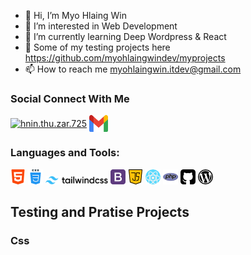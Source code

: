 - 👋 Hi, I’m Myo Hlaing Win
- 👀 I’m interested in Web Development
- 🌱 I’m currently learning Deep Wordpress & React
- 💞️ Some of my testing projects here https://github.com/myohlaingwindev/myprojects
- 📫 How to reach me myohlaingwin.itdev@gmail.com
<!---
myohlaingwindev/myohlaingwindev is a ✨ special ✨ repository because its `README.md` (this file) appears on your GitHub profile.
You can click the Preview link to take a look at your changes.
--->

<h3>Social Connect With Me</h3>
<a href="https://www.facebook.com/myo.h.win.96930/" rel="nofollow"><img align="center" src="https://raw.githubusercontent.com/rahuldkjain/github-profile-readme-generator/master/src/images/icons/Social/facebook.svg" alt="hnin.thu.zar.725" height="30" width="40" style="max-width: 100%;"></a>
<a href="https://mail.google.com/mail/u/0/#inbox?compose=jrjtXRGqJmjsfqfqRfzXglQndfwvbmdvzPZhrbmsBpbshBsnnSwnPwdKbkwNqXKzKFXVkrhP" rel="nofollow"><img align="center" src="https://github.com/hninthuzar/hninthuzar/raw/main/gmail.png" alt="hninthuzar.itworld@gmail.com" height="27" width="30" style="max-width: 100%;"></a>



<!-- ### Connect with me: -->

<!-- [![website](./img/globe-light.svg)](https://codestackr.com#gh-light-mode-only)
[![website](./img/globe-dark.svg)](https://codestackr.com#gh-dark-mode-only)
&nbsp;&nbsp;
[![website](./img/youtube-light.svg)](https://youtube.com/codestackr#gh-light-mode-only)
[![website](./img/youtube-dark.svg)](https://youtube.com/codestackr#gh-dark-mode-only)
&nbsp;&nbsp;
[![website](./img/twitter-light.svg)](https://twitter.com/codestackr#gh-light-mode-only)
[![website](./img/twitter-dark.svg)](https://twitter.com/codestackr#gh-dark-mode-only)
&nbsp;&nbsp;
[![website](./img/linkedin-light.svg)](https://linkedin.com/in/codeSTACKr#gh-light-mode-only)
[![website](./img/linkedin-dark.svg)](https://linkedin.com/in/codeSTACKr#gh-dark-mode-only)
&nbsp;&nbsp;
[![website](./img/instagram-light.svg)](https://instagram.com/codeSTACKr#gh-light-mode-only)
[![website](./img/instagram-dark.svg)](https://instagram.com/codeSTACKr#gh-dark-mode-only) -->

### Languages and Tools:
<div class="row">
<img src="img/html-5.png" alt="Html"/>
<img src="img/css.png" alt="Html"/>
<img src="img/tailwind.png" alt="Html" width="100"/>
<img src="img/bootstrap.png" alt="Html"/>
<img src="img/java-script.png" alt="Html"/>
<img src="img/react.png" alt="Html"/>
<img src="img/php.png" alt="Html"/>
<img src="img/github-sign.png" alt="Html"/>
<img src="img/wordpress-logo.png" alt="Html"/>
</div>



<h2>Testing and Pratise Projects</h2>
<h3>Css</h3>


